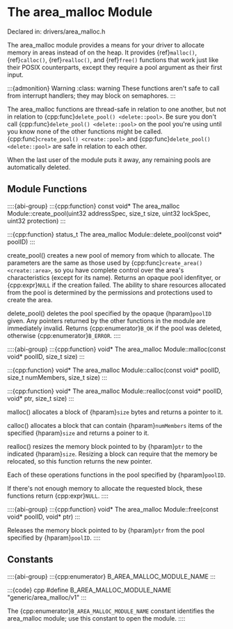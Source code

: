 # The area_malloc Module

Declared in: drivers/area_malloc.h

The area_malloc module provides a means for your driver to allocate memory
in areas instead of on the heap. It provides {ref}`malloc()`,
{ref}`calloc()`, {ref}`realloc()`, and {ref}`free()` functions that work
just like their POSIX counterparts, except they require a pool argument as
their first input.

:::{admonition} Warning
:class: warning
These functions aren't safe to call from interrupt handlers; they may
block on semaphores.
:::

The area_malloc functions are thread-safe in relation to one another, but
not in relation to {cpp:func}`delete_pool() <delete::pool>`. Be sure you
don't call {cpp:func}`delete_pool() <delete::pool>` on the pool you're
using until you know none of the other functions might be called.
{cpp:func}`create_pool() <create::pool>` and {cpp:func}`delete_pool()
<delete::pool>` are safe in relation to each other.

When the last user of the module puts it away, any remaining pools are
automatically deleted.

## Module Functions

::::{abi-group}
:::{cpp:function} const void* The area_malloc Module::create_pool(uint32 addressSpec, size_t size, uint32 lockSpec, uint32 protection)
:::

:::{cpp:function} status_t The area_malloc Module::delete_pool(const void* poolID)
:::

create_pool() creates a new pool of memory from which to allocate. The
parameters are the same as those used by {cpp:func}`create_area()
<create::area>`, so you have complete control over the area's
characteristics (except for its name). Returns an opaque pool idenfityer,
or {cpp:expr}`NULL` if the creation failed. The ability to share resources
allocated from the pool is determined by the permissions and protections
used to create the area.

delete_pool() deletes the pool specified by the opaque {hparam}`poolID`
given. Any pointers returned by the other functions in the module are
immediately invalid. Returns {cpp:enumerator}`B_OK` if the pool was
deleted, otherwise {cpp:enumerator}`B_ERROR`.
::::

::::{abi-group}
:::{cpp:function} void* The area_malloc Module::malloc(const void* poolID, size_t size)
:::

:::{cpp:function} void* The area_malloc Module::calloc(const void* poolID, size_t numMembers, size_t size)
:::

:::{cpp:function} void* The area_malloc Module::realloc(const void* poolID, void* ptr, size_t size)
:::

malloc() allocates a block of {hparam}`size` bytes and returns a pointer
to it.

calloc() allocates a block that can contain {hparam}`numMembers` items of
the specified {hparam}`size` and returns a poiner to it.

realloc() resizes the memory block pointed to by {hparam}`ptr` to the
indicated {hparam}`size`. Resizing a block can require that the memory be
relocated, so this function returns the new pointer.

Each of these operations functions in the pool specified by
{hparam}`poolID`.

If there's not enough memory to allocate the requested block, these
functions return {cpp:expr}`NULL`.
::::

::::{abi-group}
:::{cpp:function} void* The area_malloc Module::free(const void* poolID, void* ptr)
:::

Releases the memory block pointed to by {hparam}`ptr` from the pool
specified by {hparam}`poolID`.
::::

## Constants

::::{abi-group}
:::{cpp:enumerator} B_AREA_MALLOC_MODULE_NAME
:::

:::{code} cpp
#define B_AREA_MALLOC_MODULE_NAME "generic/area_malloc/v1"
:::

The {cpp:enumerator}`B_AREA_MALLOC_MODULE_NAME` constant identifies the
area_malloc module; use this constant to open the module.
::::
